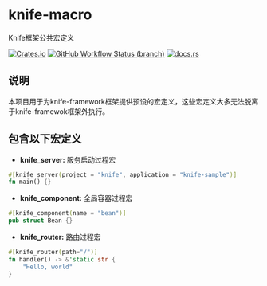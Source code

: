 # knife-macro
Knife框架公共宏定义

[![Crates.io](https://img.shields.io/crates/v/knife-macro)](https://crates.io/crates/knife-macro)
[![GitHub Workflow Status (branch)](https://img.shields.io/github/workflow/status/ocaso1987/knife-macro/knife-macro)](https://github.com/ocaso1987/knife-macro)
[![docs.rs](https://img.shields.io/docsrs/knife-macro)](https://docs.rs/knife-macro)

## 说明
本项目用于为knife-framework框架提供预设的宏定义，这些宏定义大多无法脱离于knife-framewok框架外执行。

## 包含以下宏定义

* **knife_server:** 服务启动过程宏
```rust
#[knife_server(project = "knife", application = "knife-sample")]
fn main() {}
```

* **knife_component:** 全局容器过程宏
```rust
#[knife_component(name = "bean")]
pub struct Bean {}
```

* **knife_router:** 路由过程宏
```rust
#[knife_router(path="/")]
fn handler() -> &'static str {
    "Hello, world"
}
```